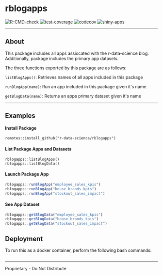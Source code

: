 # rblogapps

<!-- badges: start -->

[![R-CMD-check](https://github.com/r-data-science/rblogapps/actions/workflows/R-CMD-check.yaml/badge.svg?branch=main)](https://github.com/r-data-science/rblogapps/actions/workflows/R-CMD-check.yaml)
[![test-coverage](https://github.com/r-data-science/rblogapps/actions/workflows/test-coverage.yaml/badge.svg?branch=main)](https://github.com/r-data-science/rblogapps/actions/workflows/test-coverage.yaml)
[![codecov](https://codecov.io/gh/r-data-science/rblogapps/graph/badge.svg?token=4gg0ETS2w5)](https://codecov.io/gh/r-data-science/rblogapps)
[![shiny-apps](https://github.com/r-data-science/rblogapps/actions/workflows/shiny-apps.yaml/badge.svg?branch=main)](https://github.com/r-data-science/rblogapps/actions/workflows/shiny-apps.yaml)
<!-- badges: end -->

------------------------------------------------------------------------

## About

This package includes all apps assiocated with the r-data-science blog. Additionally, package includes the primary app datasets.

The three functions exported by this package are as follows:

`listBlogApps()`: Retrieves names of all apps included in this package

`runBlogApp(name)`: Run an app included in this package given it's name

`getBlogData(name)`: Returns an apps primary dataset given it's name

------------------------------------------------------------------------

## Examples

#### Install Package

```
remotes::install_github("r-data-science/rblogapps")
```

#### List Package Apps and Datasets

```
rblogapps::listBlogApps()
rblogapps::listBlogData()
```

#### Launch Package App

``` r
rblogapps::runBlogApp("employee_sales_kpis")
rblogapps::runBlogApp("house_brands_kpis")
rblogapps::runBlogApp("stockout_sales_impact")
``` 

#### See App Dataset

``` r
rblogapps::getBlogData("employee_sales_kpis")
rblogapps::getBlogData("house_brands_kpis")
rblogapps::getBlogData("stockout_sales_impact")
```

## Deployment

To run this as a docker container, perform the following bash commands:

```{bash}

```

------------------------------------------------------------------------

Proprietary - Do Not Distribute
